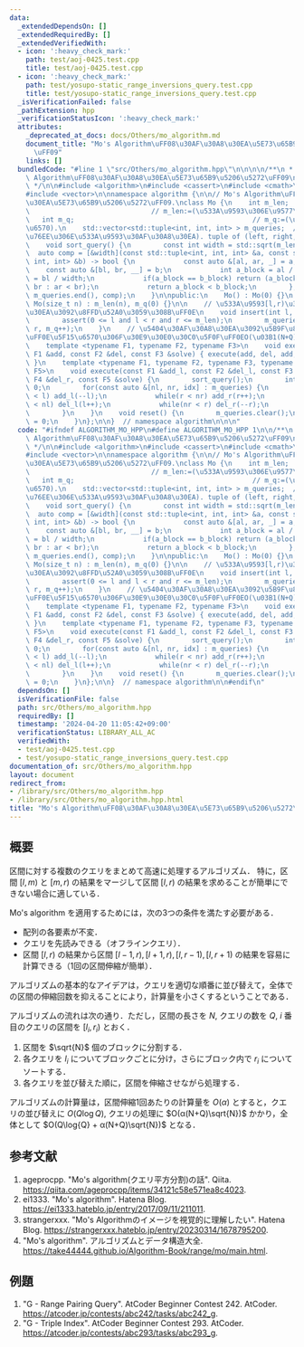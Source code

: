 ```yaml
---
data:
  _extendedDependsOn: []
  _extendedRequiredBy: []
  _extendedVerifiedWith:
  - icon: ':heavy_check_mark:'
    path: test/aoj-0425.test.cpp
    title: test/aoj-0425.test.cpp
  - icon: ':heavy_check_mark:'
    path: test/yosupo-static_range_inversions_query.test.cpp
    title: test/yosupo-static_range_inversions_query.test.cpp
  _isVerificationFailed: false
  _pathExtension: hpp
  _verificationStatusIcon: ':heavy_check_mark:'
  attributes:
    _deprecated_at_docs: docs/Others/mo_algorithm.md
    document_title: "Mo's Algorithm\uFF08\u30AF\u30A8\u30EA\u5E73\u65B9\u5206\u5272\
      \uFF09"
    links: []
  bundledCode: "#line 1 \"src/Others/mo_algorithm.hpp\"\n\n\n\n/**\n * @brief Mo's\
    \ Algorithm\uFF08\u30AF\u30A8\u30EA\u5E73\u65B9\u5206\u5272\uFF09\n * @docs docs/Others/mo_algorithm.md\n\
    \ */\n\n#include <algorithm>\n#include <cassert>\n#include <cmath>\n#include <tuple>\n\
    #include <vector>\n\nnamespace algorithm {\n\n// Mo's Algorithm\uFF08\u30AF\u30A8\
    \u30EA\u5E73\u65B9\u5206\u5272\uFF09.\nclass Mo {\n    int m_len;            \
    \                              // m_len:=(\u533A\u9593\u306E\u9577\u3055).\n \
    \   int m_q;                                            // m_q:=(\u30AF\u30A8\u30EA\
    \u6570).\n    std::vector<std::tuple<int, int, int> > m_queries;  // m_queries[i]:=(i\u756A\
    \u76EE\u306E\u533A\u9593\u30AF\u30A8\u30EA). tuple of (left, right, index).\n\n\
    \    void sort_query() {\n        const int width = std::sqrt(m_len);\n      \
    \  auto comp = [&width](const std::tuple<int, int, int> &a, const std::tuple<int,\
    \ int, int> &b) -> bool {\n            const auto &[al, ar, _] = a;\n        \
    \    const auto &[bl, br, __] = b;\n            int a_block = al / width, b_block\
    \ = bl / width;\n            if(a_block == b_block) return (a_block & 1 ? ar >\
    \ br : ar < br);\n            return a_block < b_block;\n        };\n        std::sort(m_queries.begin(),\
    \ m_queries.end(), comp);\n    }\n\npublic:\n    Mo() : Mo(0) {}\n    explicit\
    \ Mo(size_t n) : m_len(n), m_q(0) {}\n\n    // \u533A\u9593[l,r)\u306E\u30AF\u30A8\
    \u30EA\u3092\u8FFD\u52A0\u3059\u308B\uFF0E\n    void insert(int l, int r) {\n\
    \        assert(0 <= l and l < r and r <= m_len);\n        m_queries.emplace_back(l,\
    \ r, m_q++);\n    }\n    // \u5404\u30AF\u30A8\u30EA\u3092\u5B9F\u884C\u3059\u308B\
    \uFF0E\u5F15\u6570\u306F\u30E9\u30E0\u30C0\u5F0F\uFF0EO(\u03B1(N+Q)\u221AN).\n\
    \    template <typename F1, typename F2, typename F3>\n    void execute(const\
    \ F1 &add, const F2 &del, const F3 &solve) { execute(add, del, add, del, solve);\
    \ }\n    template <typename F1, typename F2, typename F3, typename F4, typename\
    \ F5>\n    void execute(const F1 &add_l, const F2 &del_l, const F3 &add_r, const\
    \ F4 &del_r, const F5 &solve) {\n        sort_query();\n        int l = 0, r =\
    \ 0;\n        for(const auto &[nl, nr, idx] : m_queries) {\n            while(nl\
    \ < l) add_l(--l);\n            while(r < nr) add_r(r++);\n            while(l\
    \ < nl) del_l(l++);\n            while(nr < r) del_r(--r);\n            solve(idx);\n\
    \        }\n    }\n    void reset() {\n        m_queries.clear();\n        m_q\
    \ = 0;\n    }\n};\n\n}  // namespace algorithm\n\n\n"
  code: "#ifndef ALGORITHM_MO_HPP\n#define ALGORITHM_MO_HPP 1\n\n/**\n * @brief Mo's\
    \ Algorithm\uFF08\u30AF\u30A8\u30EA\u5E73\u65B9\u5206\u5272\uFF09\n * @docs docs/Others/mo_algorithm.md\n\
    \ */\n\n#include <algorithm>\n#include <cassert>\n#include <cmath>\n#include <tuple>\n\
    #include <vector>\n\nnamespace algorithm {\n\n// Mo's Algorithm\uFF08\u30AF\u30A8\
    \u30EA\u5E73\u65B9\u5206\u5272\uFF09.\nclass Mo {\n    int m_len;            \
    \                              // m_len:=(\u533A\u9593\u306E\u9577\u3055).\n \
    \   int m_q;                                            // m_q:=(\u30AF\u30A8\u30EA\
    \u6570).\n    std::vector<std::tuple<int, int, int> > m_queries;  // m_queries[i]:=(i\u756A\
    \u76EE\u306E\u533A\u9593\u30AF\u30A8\u30EA). tuple of (left, right, index).\n\n\
    \    void sort_query() {\n        const int width = std::sqrt(m_len);\n      \
    \  auto comp = [&width](const std::tuple<int, int, int> &a, const std::tuple<int,\
    \ int, int> &b) -> bool {\n            const auto &[al, ar, _] = a;\n        \
    \    const auto &[bl, br, __] = b;\n            int a_block = al / width, b_block\
    \ = bl / width;\n            if(a_block == b_block) return (a_block & 1 ? ar >\
    \ br : ar < br);\n            return a_block < b_block;\n        };\n        std::sort(m_queries.begin(),\
    \ m_queries.end(), comp);\n    }\n\npublic:\n    Mo() : Mo(0) {}\n    explicit\
    \ Mo(size_t n) : m_len(n), m_q(0) {}\n\n    // \u533A\u9593[l,r)\u306E\u30AF\u30A8\
    \u30EA\u3092\u8FFD\u52A0\u3059\u308B\uFF0E\n    void insert(int l, int r) {\n\
    \        assert(0 <= l and l < r and r <= m_len);\n        m_queries.emplace_back(l,\
    \ r, m_q++);\n    }\n    // \u5404\u30AF\u30A8\u30EA\u3092\u5B9F\u884C\u3059\u308B\
    \uFF0E\u5F15\u6570\u306F\u30E9\u30E0\u30C0\u5F0F\uFF0EO(\u03B1(N+Q)\u221AN).\n\
    \    template <typename F1, typename F2, typename F3>\n    void execute(const\
    \ F1 &add, const F2 &del, const F3 &solve) { execute(add, del, add, del, solve);\
    \ }\n    template <typename F1, typename F2, typename F3, typename F4, typename\
    \ F5>\n    void execute(const F1 &add_l, const F2 &del_l, const F3 &add_r, const\
    \ F4 &del_r, const F5 &solve) {\n        sort_query();\n        int l = 0, r =\
    \ 0;\n        for(const auto &[nl, nr, idx] : m_queries) {\n            while(nl\
    \ < l) add_l(--l);\n            while(r < nr) add_r(r++);\n            while(l\
    \ < nl) del_l(l++);\n            while(nr < r) del_r(--r);\n            solve(idx);\n\
    \        }\n    }\n    void reset() {\n        m_queries.clear();\n        m_q\
    \ = 0;\n    }\n};\n\n}  // namespace algorithm\n\n#endif\n"
  dependsOn: []
  isVerificationFile: false
  path: src/Others/mo_algorithm.hpp
  requiredBy: []
  timestamp: '2024-04-20 11:05:42+09:00'
  verificationStatus: LIBRARY_ALL_AC
  verifiedWith:
  - test/aoj-0425.test.cpp
  - test/yosupo-static_range_inversions_query.test.cpp
documentation_of: src/Others/mo_algorithm.hpp
layout: document
redirect_from:
- /library/src/Others/mo_algorithm.hpp
- /library/src/Others/mo_algorithm.hpp.html
title: "Mo's Algorithm\uFF08\u30AF\u30A8\u30EA\u5E73\u65B9\u5206\u5272\uFF09"
---
```

## 概要

区間に対する複数のクエリをまとめて高速に処理するアルゴリズム．
特に，区間 $[l,m)$ と $[m,r)$ の結果をマージして区間 $[l,r)$ の結果を求めることが簡単にできない場合に適している．

Mo's algorithm を適用するためには，次の3つの条件を満たす必要がある．

- 配列の各要素が不変．
- クエリを先読みできる（オフラインクエリ）．
- 区間 $[l,r)$ の結果から区間 $[l-1,r), [l+1,r), [l,r-1), [l,r+1)$ の結果を容易に計算できる（1回の区間伸縮が簡単）． 

アルゴリズムの基本的なアイデアは，クエリを適切な順番に並び替えて，全体での区間の伸縮回数を抑えることにより，計算量を小さくするということである．

アルゴリズムの流れは次の通り．ただし，区間の長さを $N$, クエリの数を $Q$, $i$ 番目のクエリの区間を $[l_i, r_i)$ とおく．

1. 区間を $\sqrt{N}$ 個のブロックに分割する．
1. 各クエリを $l_i$ についてブロックごとに分け，さらにブロック内で $r_i$ についてソートする．
1. 各クエリを並び替えた順に，区間を伸縮させながら処理する．

アルゴリズムの計算量は，区間伸縮1回あたりの計算量を $O(α)$ とすると，クエリの並び替えに $O(Q\log{Q}),$ クエリの処理に $O(α(N+Q)\sqrt{N})$ かかり，全体として $O(Q\log{Q} + α(N+Q)\sqrt{N})$ となる．


## 参考文献

1. ageprocpp. "Mo's algorithm(クエリ平方分割)の話". Qiita. <https://qiita.com/ageprocpp/items/34121c58e571ea8c4023>.
1. ei1333. "Mo's algorithm". Hatena Blog. <https://ei1333.hateblo.jp/entry/2017/09/11/211011>.
1. strangerxxx. "Mo's Algorithmのイメージを視覚的に理解したい". Hatena Blog. <https://strangerxxx.hateblo.jp/entry/20230314/1678795200>.
1. "Mo's algorithm". アルゴリズムとデータ構造大全. <https://take44444.github.io/Algorithm-Book/range/mo/main.html>.


## 例題

1. "G - Range Pairing Query". AtCoder Beginner Contest 242. AtCoder. <https://atcoder.jp/contests/abc242/tasks/abc242_g>.
1. "G - Triple Index". AtCoder Beginner Contest 293. AtCoder. <https://atcoder.jp/contests/abc293/tasks/abc293_g>.
